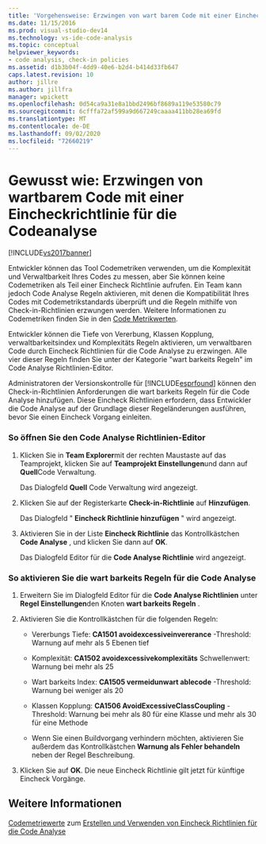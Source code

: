 ```yaml
---
title: 'Vorgehensweise: Erzwingen von wart barem Code mit einer Eincheck Richtlinie für die Code Analyse | Microsoft-Dokumentation'
ms.date: 11/15/2016
ms.prod: visual-studio-dev14
ms.technology: vs-ide-code-analysis
ms.topic: conceptual
helpviewer_keywords:
- code analysis, check-in policies
ms.assetid: d1b3b04f-4dd9-40e6-b2d4-b414d33fb647
caps.latest.revision: 10
author: jillre
ms.author: jillfra
manager: wpickett
ms.openlocfilehash: 0d54ca9a31e8a1bbd2496bf8689a119e53580c79
ms.sourcegitcommit: 6cfffa72af599a9d667249caaaa411bb28ea69fd
ms.translationtype: MT
ms.contentlocale: de-DE
ms.lasthandoff: 09/02/2020
ms.locfileid: "72660219"
---
```

# <a name="how-to-enforce-maintainable-code-with-a-code-analysis-check-in-policy"></a>Gewusst wie: Erzwingen von wartbarem Code mit einer Eincheckrichtlinie für die Codeanalyse
[!INCLUDE[vs2017banner](../includes/vs2017banner.md)]

Entwickler können das Tool Codemetriken verwenden, um die Komplexität und Verwaltbarkeit Ihres Codes zu messen, aber Sie können keine Codemetriken als Teil einer Eincheck Richtlinie aufrufen. Ein Team kann jedoch Code Analyse Regeln aktivieren, mit denen die Kompatibilität Ihres Codes mit Codemetrikstandards überprüft und die Regeln mithilfe von Check-in-Richtlinien erzwungen werden. Weitere Informationen zu Codemetriken finden Sie in den [Code Metrikwerten](../code-quality/code-metrics-values.md).

 Entwickler können die Tiefe von Vererbung, Klassen Kopplung, verwaltbarkeitsindex und Komplexitäts Regeln aktivieren, um verwaltbaren Code durch Eincheck Richtlinien für die Code Analyse zu erzwingen. Alle vier dieser Regeln finden Sie unter der Kategorie "wart barkeits Regeln" im Code Analyse Richtlinien-Editor.

 Administratoren der Versionskontrolle für [!INCLUDE[esprfound](../includes/esprfound-md.md)] können den Check-in-Richtlinien Anforderungen die wart barkeits Regeln für die Code Analyse hinzufügen. Diese Eincheck Richtlinien erfordern, dass Entwickler die Code Analyse auf der Grundlage dieser Regeländerungen ausführen, bevor Sie einen Eincheck Vorgang einleiten.

### <a name="to-open-the-code-analysis-policy-editor"></a>So öffnen Sie den Code Analyse Richtlinien-Editor

1. Klicken Sie in **Team Explorer**mit der rechten Maustaste auf das Teamprojekt, klicken Sie auf **Teamprojekt Einstellungen**und dann auf **Quell**Code Verwaltung.

     Das Dialogfeld **Quell** Code Verwaltung wird angezeigt.

2. Klicken Sie auf der Registerkarte **Check-in-Richtlinie** auf **Hinzufügen**.

     Das Dialogfeld " **Eincheck Richtlinie hinzufügen** " wird angezeigt.

3. Aktivieren Sie in der Liste **Eincheck Richtlinie** das Kontrollkästchen **Code Analyse** , und klicken Sie dann auf **OK**.

     Das Dialogfeld Editor für die **Code Analyse Richtlinie** wird angezeigt.

### <a name="to-enable-code-analysis-maintainability-rules"></a>So aktivieren Sie die wart barkeits Regeln für die Code Analyse

1. Erweitern Sie im Dialogfeld Editor für die **Code Analyse Richtlinien** unter **Regel Einstellungen**den Knoten **wart barkeits Regeln** .

2. Aktivieren Sie die Kontrollkästchen für die folgenden Regeln:

    - Vererbungs Tiefe: **CA1501 avoidexcessiveinvererance** -Threshold: Warnung auf mehr als 5 Ebenen tief

    - Komplexität: **CA1502 avoidexcessivekomplexitäts** Schwellenwert: Warnung bei mehr als 25

    - Wart barkeits Index: **CA1505 vermeidunwart ablecode** -Threshold: Warnung bei weniger als 20

    - Klassen Kopplung: **CA1506 AvoidExcessiveClassCoupling** -Threshold: Warnung bei mehr als 80 für eine Klasse und mehr als 30 für eine Methode

    - Wenn Sie einen Buildvorgang verhindern möchten, aktivieren Sie außerdem das Kontrollkästchen **Warnung als Fehler behandeln** neben der Regel Beschreibung.

3. Klicken Sie auf **OK**. Die neue Eincheck Richtlinie gilt jetzt für künftige Eincheck Vorgänge.

## <a name="see-also"></a>Weitere Informationen
 [Codemetriewerte](../code-quality/code-metrics-values.md) zum [Erstellen und Verwenden von Eincheck Richtlinien für die Code Analyse](../code-quality/creating-and-using-code-analysis-check-in-policies.md)
